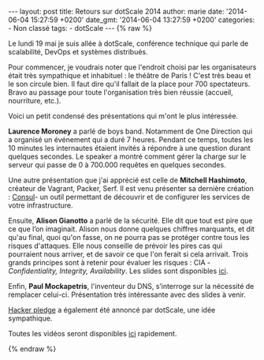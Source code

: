 --- layout: post title: Retours sur dotScale 2014 author: marie date:
'2014-06-04 15:27:59 +0200' date\_gmt: '2014-06-04 13:27:59 +0200'
categories: - Non classé tags: - dotScale --- {% raw %}

Le lundi 19 mai je suis allée à dotScale, conférence technique qui parle
de scalabilité, DevOps et systèmes distribués.

Pour commencer, je voudrais noter que l'endroit choisi par les
organisateurs était très sympathique et inhabituel : le théâtre de Paris
! C'est très beau et le son circule bien. Il faut dire qu'il fallait de
la place pour 700 spectateurs. Bravo au passage pour toute
l'organisation très bien réussie (accueil, nourriture, etc.).

Voici un petit condensé des présentations qui m'ont le plus intéressée.

**Laurence Moroney** a parlé de boys band. Notamment de One Direction
qui a organisé un événement qui a duré 7 heures. Pendant ce temps,
toutes les 10 minutes les internautes étaient invités à répondre à une
question durant quelques secondes. Le speaker a montré comment gérer la
charge sur le serveur qui passe de 0 à 700.000 requêtes en quelques
secondes.

Une autre présentation que j'ai apprécié est celle de **Mitchell
Hashimoto**, créateur de Vagrant, Packer, Serf. Il est venu présenter sa
dernière création : [Consul](http://www.consul.io/)- un outil permettant
de découvrir et de configurer les services de votre infrastructure.

Ensuite, **Alison Gianotto** a parlé de la sécurité. Elle dit que tout
est pire que ce que l’on imaginait. Alison nous donne quelques chiffres
marquants, et dit qu'au final, quoi qu'on fasse, on ne pourra pas se
protéger contre tous les risques d'attaques. Elle nous conseille de
prévoir les pires cas qui pourraient nous arriver, et de savoir ce que
l'on ferait si cela arrivait. Trois grands principes sont à retenir pour
évaluer les risques : CIA - *Confidentiality, Integrity, Availability*.
Les slides sont disponibles
[ici](http://fr.slideshare.net/snipeyhead/dotscale-2014).

Enfin, **Paul Mockapetris**, l'inventeur du DNS, s’interroge sur la
nécessité de remplacer celui-ci. Présentation très intéressante avec des
slides à venir.

[Hacker pledge](http://www.hackerpledge.org/) a également été annoncé
par dotScale, une idée sympathique.

Toutes les vidéos seront disponibles
[ici](https://www.youtube.com/user/dotconferences "Chaîne youtube dotConferences") rapidement.

{% endraw %}
